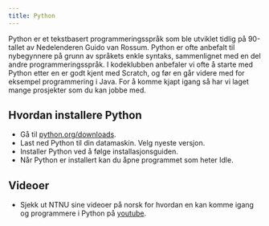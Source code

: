 ```yaml
---
title: Python
---
```


Python er et tekstbasert programmeringsspråk som ble utviklet tidlig på 90-tallet av
Nedelenderen Guido van Rossum. Python er ofte anbefalt til nybegynnere på grunn av språkets
enkle syntaks, sammenlignet med en del andre programmeringsspråk. I kodeklubben anbefaler vi
ofte å starte med Python etter en er godt kjent med Scratch, og før en går videre med for eksempel 
programmering i Java. For å komme kjapt igang så har vi laget mange prosjekter som du kan jobbe med.


## Hvordan installere Python

- Gå til [python.org/downloads](https://python.org/downloads).
- Last ned Python til din datamaskin. Velg nyeste versjon.
- Installer Python ved å følge installasjonsguiden.
- Når Python er installert kan du åpne programmet som heter Idle.


## Videoer

- Sjekk ut NTNU sine videoer på norsk for hvordan en kan komme igang og programmere i Python på [youtube](https://www.youtube.com/channel/UCNwXyHlGGOWZLzTy0-hM63w/videos?flow=grid&sort=da&view=0).

